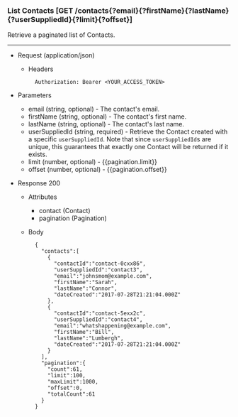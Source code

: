 ### List Contacts [GET /contacts{?email}{?firstName}{?lastName}{?userSuppliedId}{?limit}{?offset}]
Retrieve a paginated list of Contacts.

---
+ Request (application/json)
    + Headers
    
            Authorization: Bearer <YOUR_ACCESS_TOKEN>
            
+ Parameters 
    + email (string, optional) - The contact's email.
    + firstName (string, optional) - The contact's first name.
    + lastName (string, optional) - The contact's last name.
    + userSuppliedId (string, required) - Retrieve the Contact created with a specific `userSuppliedId`. Note that since `userSuppliedId`s are unique, this guarantees that exactly one Contact will be returned if it exists.
    + limit (number, optional) - {{pagination.limit}}
    + offset (number, optional) - {{pagination.offset}}
    
+ Response 200
    + Attributes
       + contact (Contact)
       + pagination (Pagination)

    + Body
    
            {
              "contacts":[
                {
                  "contactId":"contact-0cxx86",
                  "userSuppliedId":"contact3",
                  "email":"johnsmom@example.com",
                  "firstName":"Sarah",
                  "lastName":"Connor",
                  "dateCreated":"2017-07-28T21:21:04.000Z"
                },
                {
                  "contactId":"contact-5exx2c",
                  "userSuppliedId":"contact4",
                  "email":"whatshappening@example.com",
                  "firstName":"Bill",
                  "lastName":"Lumbergh",
                  "dateCreated":"2017-07-28T21:21:04.000Z"
                }
              ],
              "pagination":{
                "count":61,
                "limit":100,
                "maxLimit":1000,
                "offset":0,
                "totalCount":61
              }
            }


